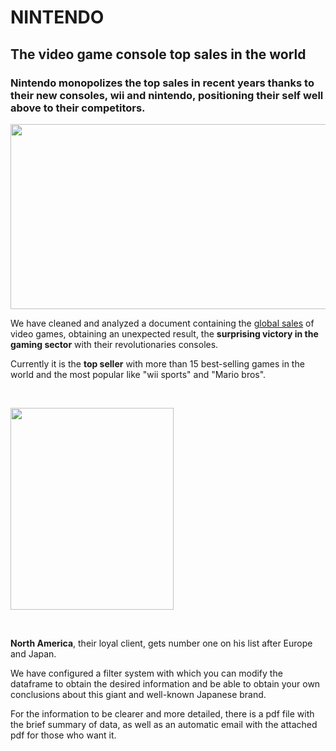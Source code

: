 <!-- wp:heading {"align":"center","level":1} -->
<h1 class="has-text-align-center"><strong>NINTENDO</strong></h1>
<!-- /wp:heading -->

<!-- wp:heading -->
<h2>The video game console top sales in the world</h2>
<!-- /wp:heading -->

<!-- wp:heading {"level":3} -->
<h3>Nintendo monopolizes the top sales in recent years thanks to their new consoles, wii and nintendo, positioning their self well above to their competitors.</h3>

<p><img class="alignnone " src="https://cdn.pixabay.com/photo/2017/04/04/18/10/video-game-console-2202592_1280.jpg" width="570" height="296" /></p>
<!-- /wp:heading -->

<!-- wp:image {"width":524,"height":347,"sizeSlug":"large"} /-->

<!-- wp:paragraph {"align":"center"} -->

<p>We have cleaned and analyzed a document containing the <a href="https://www.kaggle.com/mohalim/video-games-sales">global sales</a> of video games, obtaining an unexpected result, the <strong>surprising victory in the gaming sector</strong> with their revolutionaries consoles.</p>

<p>Currently it is the <strong>top seller</strong> with more than 15 best-selling games in the world and the most popular like "wii sports" and "Mario bros".</p>
<p>&nbsp;</p>
<p><img class="alignnone " src="http://los100mejores.com/wp-content/uploads/2018/09/regalos-mario-bros.jpg" width="261" height="323" /></p>
<p>&nbsp;</p>
<p><strong>North America</strong>, their loyal client, gets number one on his list after Europe and Japan.</p>
<p>We have configured a filter system with which you can modify the dataframe to obtain the desired information and be able to obtain your own conclusions about this giant and well-known Japanese brand.</p>

<p>For the information to be clearer and more detailed, there is a pdf file with the brief summary of data, as well as an automatic email with the attached pdf for those who want it.</p>
<p>&nbsp;</p>
<!-- /wp:paragraph -->
